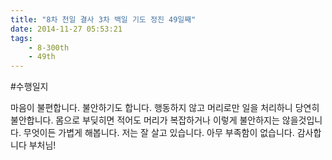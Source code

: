 ```yaml
---
title: "8차 천일 결사 3차 백일 기도 정진 49일째"
date: 2014-11-27 05:53:21
tags:
    - 8-300th
    - 49th
---
```


#수행일지

마음이 불편합니다. 불안하기도 합니다. 행동하지 않고 머리로만 일을 처리하니 당연히 불안합니다. 몸으로 부딪히면 적어도 머리가 복잡하거나 이렇게 불안하지는 않을것입니다. 무엇이든 가볍게 해봅니다. 저는 잘 살고 있습니다. 아무 부족함이 없습니다. 감사합니다 부처님!
